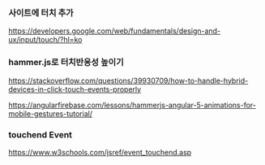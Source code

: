 ### 사이트에 터치 추가

https://developers.google.com/web/fundamentals/design-and-ux/input/touch/?hl=ko

### hammer.js로 터치반응성 높이기

https://stackoverflow.com/questions/39930709/how-to-handle-hybrid-devices-in-click-touch-events-properly

https://angularfirebase.com/lessons/hammerjs-angular-5-animations-for-mobile-gestures-tutorial/

### touchend Event

https://www.w3schools.com/jsref/event_touchend.asp
